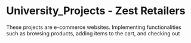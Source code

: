 # University_Projects - Zest Retailers
These projects are e-commerce websites. Implementing functionalities such as browsing products, adding items to the cart, and checking out
